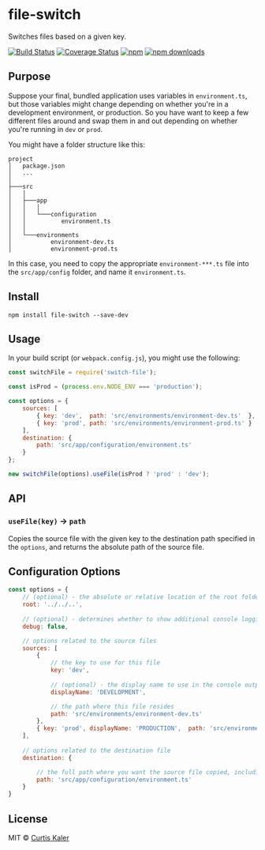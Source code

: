 # file-switch
Switches files based on a given key.


[![Build Status](https://travis-ci.org/curtiskaler/file-switch.svg?branch=master)](https://travis-ci.org/curtiskaler/file-switch)
[![Coverage Status](https://coveralls.io/repos/curtiskaler/file-switch/badge.svg?branch=master&service=github)](https://coveralls.io/github/curtiskaler/file-switch?branch=master)
[![npm](https://img.shields.io/npm/v/file-switch.svg)](https://www.npmjs.com/package/file-switch) 
[![npm downloads](https://img.shields.io/npm/dm/file-switch.svg)](https://www.npmjs.com/package/file-switch) 


## <a name="purpose"></a>Purpose

Suppose your final, bundled application uses variables in `environment.ts`, but those variables might change depending on whether you're in a development environment, or production. So you have want to keep a few different files around and swap them in and out depending on whether you're running in `dev` or `prod`.  

You might have a folder structure like this:
```
project
│   package.json
│   ...  
│
├───src
│   │
│   ├───app
│   │   │
│   │   └───configuration
│   │          environment.ts
│   │
│   └───environments
│           environment-dev.ts
│           environment-prod.ts
```

In this case, you need to copy the appropriate `environment-***.ts` file into the `src/app/config` folder, and name it `environment.ts`.


## Install
```
npm install file-switch --save-dev
```


## <a name="usage"></a>Usage

In your build script (or `webpack.config.js`), you might use the following:

```js
const switchFile = require('switch-file');

const isProd = (process.env.NODE_ENV === 'production');

const options = {
    sources: [
        { key: 'dev',  path: 'src/environments/environment-dev.ts'  },
        { key: 'prod', path: 'src/environments/environment-prod.ts' }
    ],
    destination: {
		path: 'src/app/configuration/environment.ts'
    }
};

new switchFile(options).useFile(isProd ? 'prod' : 'dev');

```

## <a name="api"></a>API

### `useFile(key)` → `path`
Copies the source file with the given key to the destination path specified in the `options`, and returns the absolute path of the source file.


## <a name="config"></a>Configuration Options

```js
const options = {
	// (optional) - the absolute or relative location of the root folder of the project
	root: '../../..',
	
	// (optional) - determines whether to show additional console logging statements about source, destination, and result.
	debug: false,

	// options related to the source files
	sources: [
	    { 
			// the key to use for this file
			key: 'dev',  
			
			// (optional) - the display name to use in the console output 
			displayName: 'DEVELOPMENT', 

			// the path where this file resides
			path: 'src/environments/environment-dev.ts'  
		},
	    { key: 'prod', displayName: 'PRODUCTION',  path: 'src/environments/environment-prod.ts' }
	],
	
	// options related to the destination file
	destination: {

		// the full path where you want the source file copied, including the destination filename.
		path: 'src/app/configuration/environment.ts'
    }
}
```



## <a name="license"></a>License

MIT © [Curtis Kaler](https://github.com/curtiskaler)
